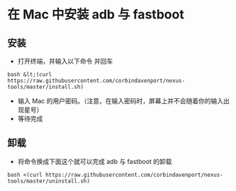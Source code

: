 # 在 Mac 中安装 adb 与 fastboot

## 安装

- 打开终端，并输入以下命令 并回车
```
bash &lt;(curl https://raw.githubusercontent.com/corbindavenport/nexus-tools/master/install.sh)
```
- 输入 Mac 的用户密码。（注意，在输入密码时，屏幕上并不会随着你的输入出现星号）
- 等待完成

## 卸载
- 将命令换成下面这个就可以完成 adb 与 fastboot 的卸载
```
bash <(curl https://raw.githubusercontent.com/corbindavenport/nexus-tools/master/uninstall.sh)
```